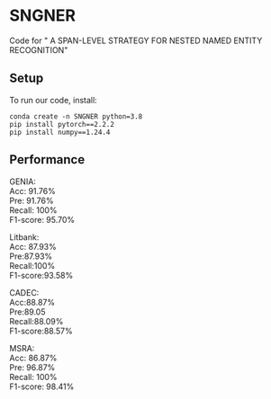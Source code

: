 # SNGNER

Code for " A SPAN-LEVEL STRATEGY FOR NESTED NAMED ENTITY RECOGNITION"
 
## Setup

To run our code, install:
```
conda create -n SNGNER python=3.8
pip install pytorch==2.2.2
pip install numpy==1.24.4
```


## Performance
GENIA: <br>
Acc: 91.76% <br>
Pre: 91.76% <br>
Recall: 100% <br>
F1-score: 95.70% <br>

Litbank: <br>
Acc: 87.93% <br>
Pre:87.93% <br>
Recall:100% <br>
F1-score:93.58% <br>

CADEC: <br>
Acc:88.87% <br>
Pre:89.05 <br>
Recall:88.09% <br>
F1-score:88.57% <br>

MSRA: <br>
Acc: 86.87% <br>
Pre: 96.87% <br>
Recall: 100% <br>
F1-score: 98.41% <br>